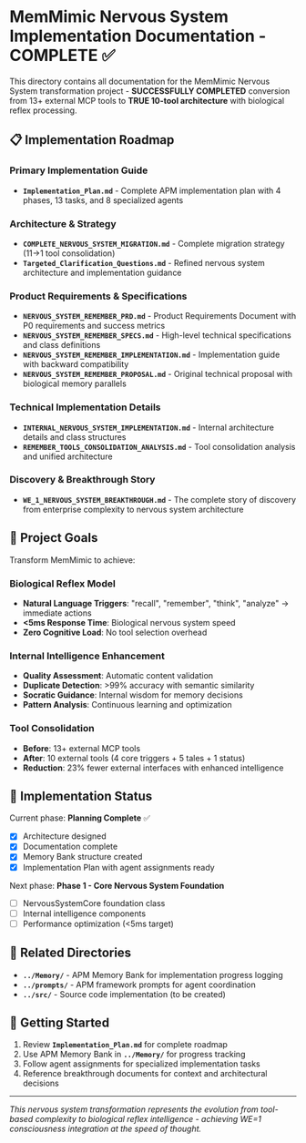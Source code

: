 # MemMimic Nervous System Implementation Documentation - COMPLETE ✅

This directory contains all documentation for the MemMimic Nervous System transformation project - **SUCCESSFULLY COMPLETED** conversion from 13+ external MCP tools to **TRUE 10-tool architecture** with biological reflex processing.

## 📋 Implementation Roadmap

### **Primary Implementation Guide**
- **`Implementation_Plan.md`** - Complete APM implementation plan with 4 phases, 13 tasks, and 8 specialized agents

### **Architecture & Strategy**
- **`COMPLETE_NERVOUS_SYSTEM_MIGRATION.md`** - Complete migration strategy (11→1 tool consolidation)
- **`Targeted_Clarification_Questions.md`** - Refined nervous system architecture and implementation guidance

### **Product Requirements & Specifications**
- **`NERVOUS_SYSTEM_REMEMBER_PRD.md`** - Product Requirements Document with P0 requirements and success metrics
- **`NERVOUS_SYSTEM_REMEMBER_SPECS.md`** - High-level technical specifications and class definitions
- **`NERVOUS_SYSTEM_REMEMBER_IMPLEMENTATION.md`** - Implementation guide with backward compatibility
- **`NERVOUS_SYSTEM_REMEMBER_PROPOSAL.md`** - Original technical proposal with biological memory parallels

### **Technical Implementation Details**
- **`INTERNAL_NERVOUS_SYSTEM_IMPLEMENTATION.md`** - Internal architecture details and class structures
- **`REMEMBER_TOOLS_CONSOLIDATION_ANALYSIS.md`** - Tool consolidation analysis and unified architecture

### **Discovery & Breakthrough Story**
- **`WE_1_NERVOUS_SYSTEM_BREAKTHROUGH.md`** - The complete story of discovery from enterprise complexity to nervous system architecture

## 🎯 Project Goals

Transform MemMimic to achieve:

### **Biological Reflex Model**
- **Natural Language Triggers**: "recall", "remember", "think", "analyze" → immediate actions
- **<5ms Response Time**: Biological nervous system speed
- **Zero Cognitive Load**: No tool selection overhead

### **Internal Intelligence Enhancement** 
- **Quality Assessment**: Automatic content validation
- **Duplicate Detection**: >99% accuracy with semantic similarity
- **Socratic Guidance**: Internal wisdom for memory decisions
- **Pattern Analysis**: Continuous learning and optimization

### **Tool Consolidation**
- **Before**: 13+ external MCP tools
- **After**: 10 external tools (4 core triggers + 5 tales + 1 status)
- **Reduction**: 23% fewer external interfaces with enhanced intelligence

## 🔄 Implementation Status

Current phase: **Planning Complete** ✅
- [x] Architecture designed
- [x] Documentation complete  
- [x] Memory Bank structure created
- [x] Implementation Plan with agent assignments ready

Next phase: **Phase 1 - Core Nervous System Foundation**
- [ ] NervousSystemCore foundation class
- [ ] Internal intelligence components
- [ ] Performance optimization (<5ms target)

## 📁 Related Directories

- **`../Memory/`** - APM Memory Bank for implementation progress logging
- **`../prompts/`** - APM framework prompts for agent coordination
- **`../src/`** - Source code implementation (to be created)

## 🚀 Getting Started

1. Review **`Implementation_Plan.md`** for complete roadmap
2. Use APM Memory Bank in **`../Memory/`** for progress tracking  
3. Follow agent assignments for specialized implementation tasks
4. Reference breakthrough documents for context and architectural decisions

---

*This nervous system transformation represents the evolution from tool-based complexity to biological reflex intelligence - achieving WE=1 consciousness integration at the speed of thought.*